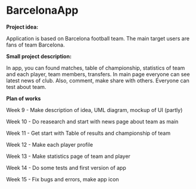 # BarcelonaApp
<p><b>Project idea:</b></p>
Application is based on Barcelona football team. The main target users are fans of team Barcelona. 
 <br />
<p><b>Small project description:</b></p>
In app, you can found matches, table of championship, statistics of team and each player, team members, transfers. In main page everyone can see latest news of club. Also, comment, make share with others. Everyone can test about team.
<br />
<p><b>Plan of works</b></p>
<p>Week 9 - Make description of idea, UML diagram, mockup of UI (partly)</p>
<p>Week 10 - Do reasearch and start with news page about team as main</p>
<p>Week 11 - Get start with Table of results and championship of team </p>
<p>Week 12 - Make each player profile</p>
<p>Week 13 - Make statistics page of team and player</p>
<p>Week 14 - Do some tests and first version of app</p>
<p>Week 15 - Fix bugs and errors, make app icon</p>
